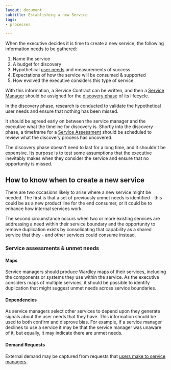 ```yaml
---
layout: document
subtitle: Establishing a new Service
tags:
- processes

---
```

When the executive decides it is time to create a new service, the following information needs to be gathered:

1. Name the service
2. A budget for discovery
3. Hypothetical [user needs](/user-needs/) and measurements of success
4. Expectations of how the service will be consumed & supported
5. How evolved the executive considers this type of service

With this information, a Service Contract can be written, and then a [Service Manager](/service-manager/) should be assigned for the [discovery phase](/lifecycle/#discovery) of its lifecycle.

In the discovery phase, research is conducted to validate the hypothetical user needs and ensure that nothing has been missed.

It should be agreed early on between the service manager and the executive what the timeline for discovery is. Shortly into the discovery phase, a timeframe for a [Service Assessment](/service-assessment/) should be scheduled to review what the discovery process has uncovered.

The discovery phase doesn't need to last for a long time, and it shouldn't be expensive. Its purpose is to test some assumptions that the executive inevitably makes when they consider the service and ensure that no opportunity is missed.

## How to know when to create a new service

There are two occasions likely to arise where a new service might be needed. The first is that a set of previously unmet needs is identified - this could be as a new product line for the end consumer, or it could be to enhance how internal services work.

The second circumstance occurs when two or more existing services are addressing a need within their service boundary and the opportunity to remove duplication exists by consolidating that capability as a shared service that they - and other services could consume instead.

### Service assessments & unmet needs

#### Maps

Service managers should produce Wardley maps of their services, including the components or systems they use within the service. As the executive considers maps of multiple services, it should be possible to identify duplication that might suggest unmet needs across service boundaries.

#### Dependencies

As service managers select other services to depend upon they generate signals about the user needs that they have. This information should be used to both confirm and disprove bias. For example, if a service manager declines to use a service it may be that the service manager was unaware of it, but equally, it may indicate there are unmet needs.

#### Demand Requests

External demand may be captured from requests that [users make to service managers](/service-managers/#highlight-where-their-service-is-not-meeting-needs). 